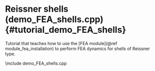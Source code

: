Reissner shells  (demo_FEA_shells.cpp)     {#tutorial_demo_FEA_shells}
======================================


Tutorial that teaches how to use the 
[FEA module](@ref module_fea_installation)
to perform FEA dynamics for shells of Reissner type.

\include demo_FEA_shells.cpp